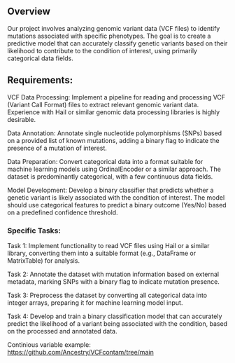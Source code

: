 ## Overview

Our project involves analyzing genomic variant data (VCF files) to identify mutations 
associated with specific phenotypes. The goal is to create a predictive model 
that can accurately classify genetic variants based on their likelihood to 
contribute to the condition of interest, using primarily categorical data fields.


## Requirements:

VCF Data Processing: Implement a pipeline for reading and processing VCF (Variant Call Format) 
files to extract relevant genomic variant data. Experience with Hail or similar genomic data processing 
libraries is highly desirable.

Data Annotation: Annotate single nucleotide polymorphisms (SNPs) based on a provided list of known mutations, 
adding a binary flag to indicate the presence of a mutation of interest.

Data Preparation: Convert categorical data into a format suitable for machine learning models using OrdinalEncoder 
or a similar approach. The dataset is predominantly categorical, with a few continuous data fields.

Model Development: Develop a binary classifier that predicts whether a genetic variant is likely associated with 
the condition of interest. The model should use categorical features to predict a binary outcome (Yes/No) based 
on a predefined confidence threshold.


### Specific Tasks:

Task 1: Implement functionality to read VCF files using Hail or a similar library, 
converting them into a suitable format (e.g., DataFrame or MatrixTable) for analysis.

Task 2: Annotate the dataset with mutation information based on external metadata, 
marking SNPs with a binary flag to indicate mutation presence.

Task 3: Preprocess the dataset by converting all categorical data into integer arrays, 
preparing it for machine learning model input.

Task 4: Develop and train a binary classification model that can accurately predict the 
likelihood of a variant being associated with the condition, based on the processed and annotated data.

Continious variable example: https://github.com/Ancestry/VCFcontam/tree/main